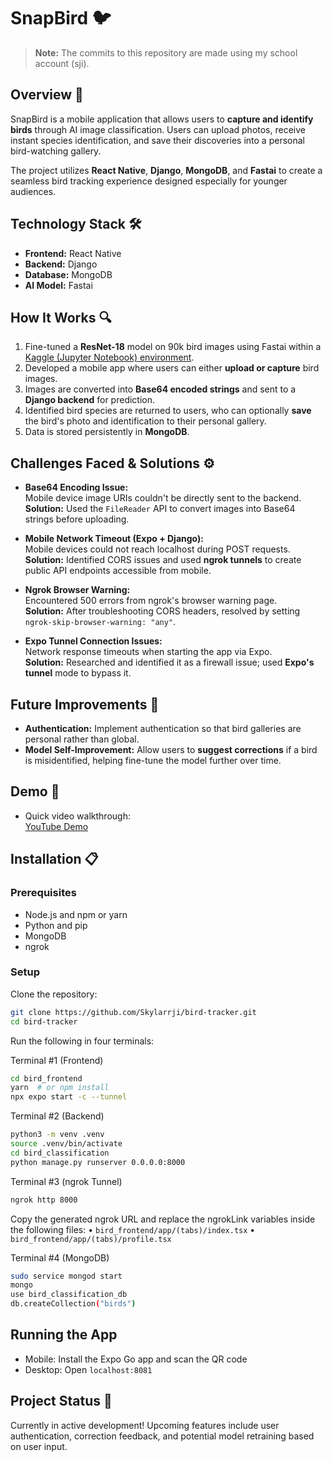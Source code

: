 # SnapBird 🐦

> **Note:** The commits to this repository are made using my school account (sji).

## Overview 📝
SnapBird is a mobile application that allows users to **capture and identify birds** through AI image classification. Users can upload photos, receive instant species identification, and save their discoveries into a personal bird-watching gallery.

The project utilizes **React Native**, **Django**, **MongoDB**, and **Fastai** to create a seamless bird tracking experience designed especially for younger audiences.

## Technology Stack 🛠️
- **Frontend:** React Native
- **Backend:** Django
- **Database:** MongoDB 
- **AI Model:** Fastai 

## How It Works 🔍
1. Fine-tuned a **ResNet-18** model on 90k bird images using Fastai within a [Kaggle (Jupyter Notebook) environment](https://www.kaggle.com/code/skylarji/bird-species-classifier).
2. Developed a mobile app where users can either **upload or capture** bird images.
3. Images are converted into **Base64 encoded strings** and sent to a **Django backend** for prediction.
4. Identified bird species are returned to users, who can optionally **save** the bird's photo and identification to their personal gallery.
5. Data is stored persistently in **MongoDB**.

## Challenges Faced & Solutions ⚙️
- **Base64 Encoding Issue:**  
  Mobile device image URIs couldn't be directly sent to the backend.  
  **Solution:** Used the `FileReader` API to convert images into Base64 strings before uploading.

- **Mobile Network Timeout (Expo + Django):**  
  Mobile devices could not reach localhost during POST requests.  
  **Solution:** Identified CORS issues and used **ngrok tunnels** to create public API endpoints accessible from mobile.

- **Ngrok Browser Warning:**  
  Encountered 500 errors from ngrok's browser warning page.  
  **Solution:** After troubleshooting CORS headers, resolved by setting `ngrok-skip-browser-warning: "any"`.

- **Expo Tunnel Connection Issues:**  
  Network response timeouts when starting the app via Expo.  
  **Solution:** Researched and identified it as a firewall issue; used **Expo's tunnel** mode to bypass it.

## Future Improvements 🔧
- **Authentication:** Implement authentication so that bird galleries are personal rather than global.
- **Model Self-Improvement:** Allow users to **suggest corrections** if a bird is misidentified, helping fine-tune the model further over time.

## Demo 📱
- Quick video walkthrough:  
  [YouTube Demo](https://youtu.be/g-3ZH1iJDhc)

## Installation 📋

### Prerequisites
- Node.js and npm or yarn
- Python and pip
- MongoDB
- ngrok

### Setup

Clone the repository:
```bash
git clone https://github.com/Skylarrji/bird-tracker.git
cd bird-tracker
```

Run the following in four terminals:

Terminal #1 (Frontend)
```bash
cd bird_frontend
yarn  # or npm install
npx expo start -c --tunnel
```

Terminal #2 (Backend)
```bash
python3 -m venv .venv
source .venv/bin/activate
cd bird_classification
python manage.py runserver 0.0.0.0:8000
```

Terminal #3 (ngrok Tunnel)
```bash
ngrok http 8000
```

Copy the generated ngrok URL and replace the ngrokLink variables inside the following files:
	•	`bird_frontend/app/(tabs)/index.tsx`
	•	`bird_frontend/app/(tabs)/profile.tsx`

 Terminal #4 (MongoDB)
 ```bash
sudo service mongod start
mongo
use bird_classification_db
db.createCollection("birds")
 ```

## Running the App
- Mobile: Install the Expo Go app and scan the QR code
- Desktop: Open `localhost:8081`

## Project Status 🚧
Currently in active development!
Upcoming features include user authentication, correction feedback, and potential model retraining based on user input.


